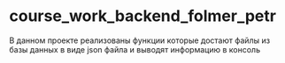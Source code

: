 # course_work_backend_folmer_petr
В данном проекте реализованы функции которые достают
файлы из базы данных в виде json файла и выводят информацию в консоль
